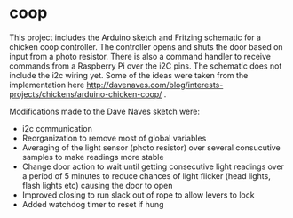 # coop
This project includes the Arduino sketch and Fritzing schematic for a chicken coop controller.  The controller opens and shuts the door based on input from a photo resistor.  There is also a command handler to receive commands from a Raspberry Pi over the i2C pins.  The schematic does not include the i2c wiring yet.  Some of the ideas were taken from the implementation here http://davenaves.com/blog/interests-projects/chickens/arduino-chicken-coop/ .  

Modifications made to the Dave Naves sketch were:
* i2c communication
* Reorganization to remove most of global variables
* Averaging of the light sensor (photo resistor) over several consucutive samples to make readings more stable
* Change door action to wait until getting consecutive light readings over a period of 5 minutes to reduce chances of light flicker (head lights, flash lights etc) causing the door to open
* Improved closing to run slack out of rope to allow levers to lock
* Added watchdog timer to reset if hung
